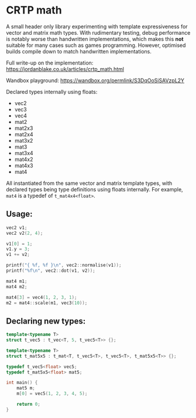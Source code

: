 # CRTP math

A small header only library experimenting with template expressiveness for
vector and matrix math types. With rudimentary testing, debug performance is
notably worse than handwritten implementations, which makes this **not**
suitable for many cases such as games programming. However, optimised builds
compile down to match handwritten implementations.

Full write-up on the implementation:
<https://jordanblake.co.uk/articles/crtp_math.html>

Wandbox playground: <https://wandbox.org/permlink/S3DqOoSiSAVzpL2Y>

Declared types internally using floats:
 - vec2
 - vec3
 - vec4
 - mat2
 - mat2x3
 - mat2x4
 - mat3x2
 - mat3
 - mat3x4
 - mat4x2
 - mat4x3
 - mat4

All instantiated from the same vector and matrix template types, with declared
types being type definitions using floats internally. For example, `mat4` is a
typedef of `t_mat4x4<float>`.

## Usage:

``` cpp
vec2 v1;
vec2 v2(2, 4);

v1[0] = 1;
v1.y = 3;
v1 += v2;

printf("{ %f, %f }\n", vec2::normalise(v1));
printf("%f\n", vec2::dot(v1, v2));

mat4 m1;
mat4 m2;

mat4[3] = vec4(1, 2, 3, 1);
m2 = mat4::scale(m1, vec3(10));
```

## Declaring new types:

``` cpp
template<typename T>
struct t_vec5 : t_vec<T, 5, t_vec5<T>> {};

template<typename T>
struct t_mat5x5 : t_mat<T, t_vec5<T>, t_vec5<T>, t_mat5x5<T>> {};

typedef t_vec5<float> vec5;
typedef t_mat5x5<float> mat5;

int main() {
	mat5 m;
	m[0] = vec5(1, 2, 3, 4, 5);

	return 0;
}
```
